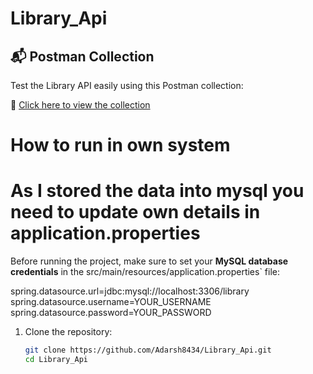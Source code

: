 # Library_Api

## 📬 Postman Collection

Test the Library API easily using this Postman collection:

🔗 [Click here to view the collection]([https://documenter.getpostman.com/view/12345678/abcdefg](https://documenter.getpostman.com/view/34759469/2sB34foMGL))

# How to run in own system

# As I stored the data into mysql you need to update own details in application.properties
Before running the project, make sure to set your **MySQL database credentials** in the src/main/resources/application.properties` file:


spring.datasource.url=jdbc:mysql://localhost:3306/library
spring.datasource.username=YOUR_USERNAME
spring.datasource.password=YOUR_PASSWORD

1. Clone the repository:
   ```bash
   git clone https://github.com/Adarsh8434/Library_Api.git
   cd Library_Api
